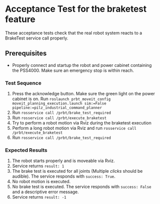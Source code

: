 <!--
Copyright (c) 2019 Pilz GmbH & Co. KG

This program is free software: you can redistribute it and/or modify
it under the terms of the GNU Lesser General Public License as published by
the Free Software Foundation, either version 3 of the License, or
(at your option) any later version.

This program is distributed in the hope that it will be useful,
but WITHOUT ANY WARRANTY; without even the implied warranty of
MERCHANTABILITY or FITNESS FOR A PARTICULAR PURPOSE.  See the
GNU Lesser General Public License for more details.

You should have received a copy of the GNU Lesser General Public License
along with this program.  If not, see <http://www.gnu.org/licenses/>.
-->

# Acceptance Test for the braketest feature
These acceptance tests check that the real robot system reacts to a BrakeTest service call properly.

## Prerequisites
  - Properly connect and startup the robot and power cabinet containing the PSS4000.
    Make sure an emergency stop is within reach.

### Test Sequence
  1. Press the acknowledge button. Make sure the green light on the power cabinet is on.
  Run `roslaunch prbt_moveit_config moveit_planning_execution.launch sim:=False pipeline:=pilz_industrial_command_planner`
  2. Run `rosservice call /prbt/brake_test_required`
  3. Run `rosservice call /prbt/execute_braketest`
  4. Try to perform a robot motion via Rviz during the braketest execution
  5. Perform a long robot motion via Rviz and run `rosservice call /prbt/execute_braketest`
  6. Run `rosservice call /prbt/brake_test_required`
### Expected Results
  1. The robot starts properly and is moveable via Rviz.
  2. Service returns `result: 1`
  3. The brake test is executed for all joints (Multiple *clicks* should be audible).
     The service responds with `success: True`.
  4. No robot motion is executed.
  5. No brake test is executed. The service responds with `success: False` and a descriptive error message.
  6. Service returns `result: -1`
